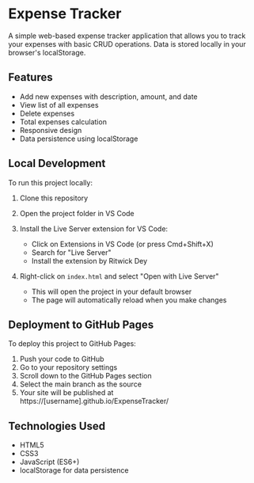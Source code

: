 # Expense Tracker

A simple web-based expense tracker application that allows you to track your expenses with basic CRUD operations. Data is stored locally in your browser's localStorage.

## Features

- Add new expenses with description, amount, and date
- View list of all expenses
- Delete expenses
- Total expenses calculation
- Responsive design
- Data persistence using localStorage

## Local Development

To run this project locally:

1. Clone this repository
2. Open the project folder in VS Code
3. Install the Live Server extension for VS Code:
   - Click on Extensions in VS Code (or press Cmd+Shift+X)
   - Search for "Live Server"
   - Install the extension by Ritwick Dey

4. Right-click on `index.html` and select "Open with Live Server"
   - This will open the project in your default browser
   - The page will automatically reload when you make changes

## Deployment to GitHub Pages

To deploy this project to GitHub Pages:

1. Push your code to GitHub
2. Go to your repository settings
3. Scroll down to the GitHub Pages section
4. Select the main branch as the source
5. Your site will be published at https://[username].github.io/ExpenseTracker/

## Technologies Used

- HTML5
- CSS3
- JavaScript (ES6+)
- localStorage for data persistence